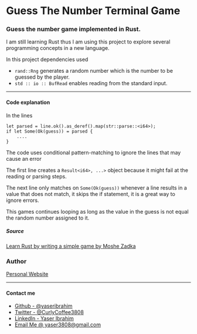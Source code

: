 # Guess The Number Terminal Game

### Guess the number game implemented in Rust.


I am still learning Rust thus I am using this project to explore several programming concepts in a new language.

In this project dependencies used
-  `rand::Rng` generates a random number which is the number to be guessed by the player.
- `std :: io :: BufRead` enables reading from the standard input.

---

#### Code explanation

In the lines



```
let parsed = line.ok().as_deref().map(str::parse::<i64>);
if let Some(Ok(guess)) = parsed {
	....
}

```


The code uses conditional pattern-matching to ignore the lines that may cause an error



The first line creates a `Result<i64>, ...>` object because it might fail at the reading or parsing steps.

The next line only matches on `Some(Ok(guess))` whenever a line results in a value that does not match, it skips the if statement, it is a great way to ignore errors.


This games continues looping as long as the value in the guess is not equal the random number assigned to it.




##### Source

[Learn Rust by writing a simple game by Moshe Zadka](https://opensource.com/article/20/12/learn-rust)


### Author

[Personal Website](https://yaseribrahim3808.ml/)

----
#### Contact me

- [Github - @yaseribrahim](https://www.github.com/yessur3808)
- [Twitter - @CurlyCoffee3808](https://twitter.com/curlycoffee3808)
- [LinkedIn - Yaser Ibrahim](https://www.linkedin.com/in/yaser-ibrahim-57963884)
- [Email Me @ yaser3808@gmail.com](mailto:yaser3808@gmail.com)



